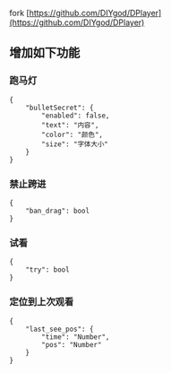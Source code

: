 fork [https://github.com/DIYgod/DPlayer](https://github.com/DIYgod/DPlayer)

## 增加如下功能

### 跑马灯

```
{
    "bulletSecret": {
        "enabled": false,
        "text": "内容",
        "color": "颜色",
        "size": "字体大小"
    }
}
```

### 禁止跨进

```
{
    "ban_drag": bool
}
```

### 试看

```
{
    "try": bool
}
```

### 定位到上次观看

```
{
    "last_see_pos": {
        "time": "Number",
        "pos": "Number"
    }
}
```

